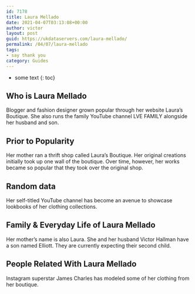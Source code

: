 ```yaml
---
id: 7178
title: Laura Mellado
date: 2021-04-07T03:13:08+00:00
author: victor
layout: post
guid: https://ukdataservers.com/laura-mellado/
permalink: /04/07/laura-mellado
tags:
- say thank you
category: Guides
---
```


* some text
{: toc}


## Who is Laura Mellado



Blogger and fashion designer grown popular through her website Laura&#8217;s Boutique. She also runs the family YouTube channel LVE FAMILY alongside her husband and son. 

                
                
                
## Prior to Popularity



Her mother ran a thrift shop called Laura&#8217;s Boutique. Her original creations initially took up one wall of the boutique. Over time, however, her works became so popular that they took over the original shop.

                
                
                
## Random data



Her self-titled YouTube channel has become an avenue to showcase lookbooks of her clothing collections.

                
                
                
## Family & Everyday Life of Laura Mellado



Her mother&#8217;s name is also Laura. She and her husband Victor Hallman have a son named Elliott. They are currently expecting their second child. 

                
                
                
## People Related With Laura Mellado



Instagram superstar James Charles has modeled some of her clothing from her boutique.

                
              
            
          
          
          